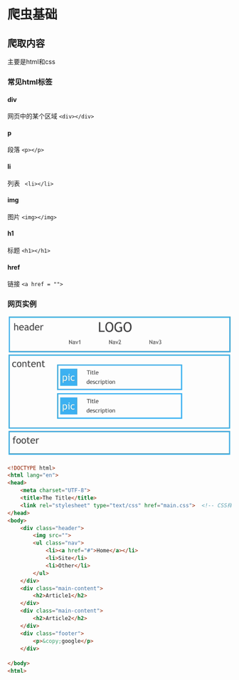 # 爬虫基础

## 爬取内容
主要是html和css
### 常见html标签
#### div
网页中的某个区域
`<div></div>`
#### p
段落
`<p></p>` 
#### li
列表
` <li></li>`
#### img
图片
`<img></img>`
#### h1
标题
`<h1></h1>`
#### href
链接
`<a href = "">`
### 网页实例
![基本结构](_v_images/_基本结构_1508590331_11478.png)

```html
<!DOCTYPE html>
<html lang="en">
<head>
    <meta charset="UTF-8">
    <title>The Title</title>
    <link rel="stylesheet" type="text/css" href="main.css">  <!-- CSS样式 -->
</head>
<body>
	<div class="header">
		<img src="">
		<ul class="nav">
			<li><a href="#">Home</a></li>
			<li>Site</li>
			<li>Other</li>
		</ul>
	</div>
	<div class="main-content">
		<h2>Article1</h2>
	</div>
	<div class="main-content">
		<h2>Article2</h2>
	</div>
	<div class="footer">
		<p>&copy;google</p>
	</div>
	
</body>
<html>

```



